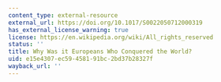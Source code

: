 ```yaml
---
content_type: external-resource
external_url: https://doi.org/10.1017/S0022050712000319
has_external_license_warning: true
license: https://en.wikipedia.org/wiki/All_rights_reserved
status: ''
title: Why Was it Europeans Who Conquered the World?
uid: e15e4307-ec59-4581-91bc-2bd37b28327f
wayback_url: ''
---
```

